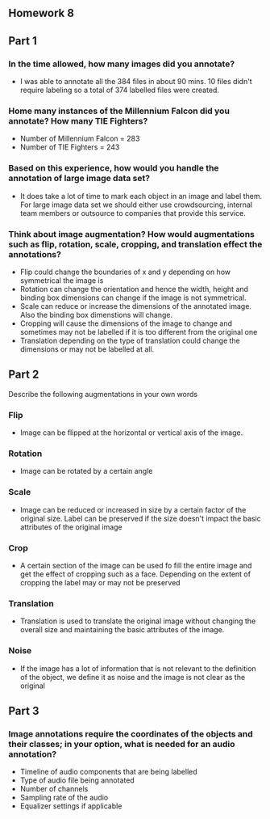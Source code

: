 ## Homework 8

## Part 1
### In the time allowed, how many images did you annotate?
* I was able to annotate all the 384 files in about 90 mins. 10 files didn't require labeling so a total of 374 labelled files were created.

### Home many instances of the Millennium Falcon did you annotate? How many TIE Fighters?
* Number of Millennium Falcon = 283
* Number of TIE Fighters = 243

### Based on this experience, how would you handle the annotation of large image data set?
* It does take a lot of time to mark each object in an image and label them. For large image data set we should either use crowdsourcing, internal team members or outsource to companies that provide this service.

### Think about image augmentation? How would augmentations such as flip, rotation, scale, cropping, and translation effect the annotations?
* Flip could change the boundaries of x and y depending on how symmetrical the image is
* Rotation can change the orientation and hence the width, height and binding box dimensions can change if the image is not symmetrical. 
* Scale can reduce or increase the dimensions of the annotated image. Also the binding box dimenstions will change.
* Cropping will cause the dimensions of the image to change and sometimes may not be labelled if it is too different from the original one
* Translation depending on the type of translation could change the dimensions or may not be labelled at all.

## Part 2
Describe the following augmentations in your own words
### Flip
* Image can be flipped at the horizontal or vertical axis of the image.

### Rotation
* Image can be rotated by a certain angle

### Scale
* Image can be reduced or increased in size by a certain factor of the original size. Label can be preserved if the size doesn't impact the basic attributes of the original image

### Crop
* A certain section of the image can be used fo fill the entire image and get the effect of cropping such as a face. Depending on the extent of cropping the label may or may not be preserved

### Translation
* Translation is used to translate the original image without changing the overall size and maintaining the basic attributes of the image.

### Noise
* If the image has a lot of information that is not relevant to the definition of the object, we define it as noise and the image is not clear as the original

## Part 3
### Image annotations require the coordinates of the objects and their classes; in your option, what is needed for an audio annotation?
* Timeline of audio components that are being labelled
* Type of audio file being annotated
* Number of channels
* Sampling rate of the audio
* Equalizer settings if applicable
